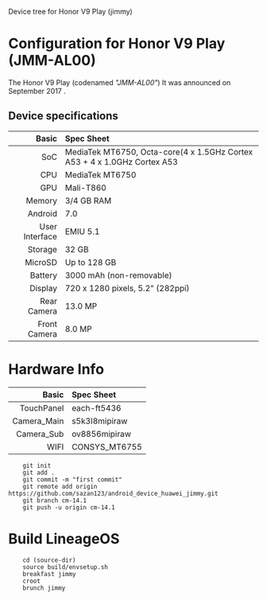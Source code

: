 Device tree for Honor V9 Play (jimmy)

Configuration for Honor V9 Play (JMM-AL00)
========================================================

The Honor V9 Play (codenamed _"JMM-AL00"_)
It was announced on September 2017 .

## Device specifications

Basic             | Spec Sheet
-----------------:|:-------------------------
SoC               | MediaTek MT6750, Octa-core(4 x 1.5GHz Cortex A53 + 4 x 1.0GHz Cortex A53
CPU               | MediaTek MT6750
GPU               | Mali-T860
Memory            | 3/4 GB RAM
Android           | 7.0
User Interface    | EMIU 5.1
Storage           | 32 GB
MicroSD           | Up to 128 GB
Battery           | 3000 mAh (non-removable)
Display           | 720 x 1280 pixels, 5.2" (282ppi)
Rear Camera       | 13.0 MP
Front Camera      | 8.0 MP

# Hardware Info

Basic             | Spec Sheet
-----------------:|:-------------------------
TouchPanel        | each-ft5436
Camera_Main       | s5k3I8mipiraw
Camera_Sub        | ov8856mipiraw
WIFI              | CONSYS_MT6755

        git init
        git add .
        git commit -m "first commit"
        git remote add origin https://github.com/sazan123/android_device_huawei_jimmy.git
        git branch cm-14.1
        git push -u origin cm-14.1

# Build LineageOS
  
        cd (source-dir)
        source build/envsetup.sh
        breakfast jimmy
        croot
        brunch jimmy

